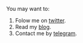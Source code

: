 You may want to:

1. Folow me on [twitter](https://twitter.com/fedya_petrakov).
2. Read my [blog](https://fpetrakov.deno.dev/).
3. Contact me by [telegram](https://t.me/fpetrakov).

